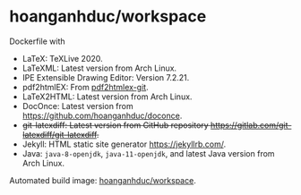 # hoanganhduc/workspace

Dockerfile with

* LaTeX: TeXLive 2020.
* LaTeXML: Latest version from Arch Linux.
* IPE Extensible Drawing Editor: Version 7.2.21.
* pdf2htmlEX: From [pdf2htmlex-git](https://aur.archlinux.org/packages/pdf2htmlex-git).
* LaTeX2HTML: Latest version from Arch Linux.
* DocOnce: Latest version from https://github.com/hoanganhduc/doconce.
* ~~git-latexdiff: Latest version from GitHub repository https://gitlab.com/git-latexdiff/git-latexdiff.~~
* Jekyll: HTML static site generator https://jekyllrb.com/.
* Java: `java-8-openjdk`, `java-11-openjdk`, and latest Java version from Arch Linux.

Automated build image: [hoanganhduc/workspace](https://hub.docker.com/r/hoanganhduc/workspace/).
